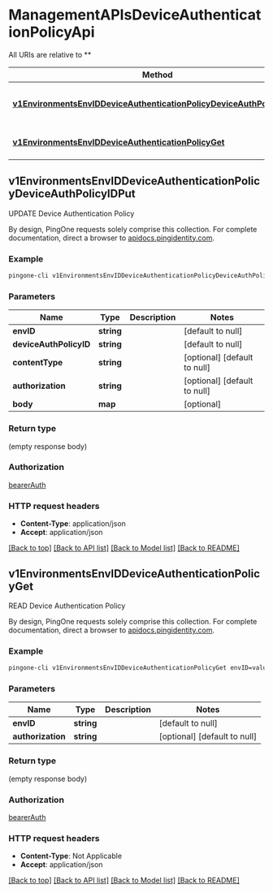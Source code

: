 # ManagementAPIsDeviceAuthenticationPolicyApi

All URIs are relative to **

Method | HTTP request | Description
------------- | ------------- | -------------
[**v1EnvironmentsEnvIDDeviceAuthenticationPolicyDeviceAuthPolicyIDPut**](ManagementAPIsDeviceAuthenticationPolicyApi.md#v1EnvironmentsEnvIDDeviceAuthenticationPolicyDeviceAuthPolicyIDPut) | **PUT** /v1/environments/{envID}/deviceAuthenticationPolicy/{deviceAuthPolicyID} | UPDATE Device Authentication Policy
[**v1EnvironmentsEnvIDDeviceAuthenticationPolicyGet**](ManagementAPIsDeviceAuthenticationPolicyApi.md#v1EnvironmentsEnvIDDeviceAuthenticationPolicyGet) | **GET** /v1/environments/{envID}/deviceAuthenticationPolicy | READ Device Authentication Policy



## v1EnvironmentsEnvIDDeviceAuthenticationPolicyDeviceAuthPolicyIDPut

UPDATE Device Authentication Policy

By design, PingOne requests solely comprise this collection. For complete documentation, direct a browser to <a href='https://apidocs.pingidentity.com/pingone/platform/v1/api/'>apidocs.pingidentity.com</a>.

### Example

```bash
pingone-cli v1EnvironmentsEnvIDDeviceAuthenticationPolicyDeviceAuthPolicyIDPut envID=value deviceAuthPolicyID=value Content-Type:value Authorization:value
```

### Parameters


Name | Type | Description  | Notes
------------- | ------------- | ------------- | -------------
 **envID** | **string** |  | [default to null]
 **deviceAuthPolicyID** | **string** |  | [default to null]
 **contentType** | **string** |  | [optional] [default to null]
 **authorization** | **string** |  | [optional] [default to null]
 **body** | **map** |  | [optional]

### Return type

(empty response body)

### Authorization

[bearerAuth](../README.md#bearerAuth)

### HTTP request headers

- **Content-Type**: application/json
- **Accept**: application/json

[[Back to top]](#) [[Back to API list]](../README.md#documentation-for-api-endpoints) [[Back to Model list]](../README.md#documentation-for-models) [[Back to README]](../README.md)


## v1EnvironmentsEnvIDDeviceAuthenticationPolicyGet

READ Device Authentication Policy

By design, PingOne requests solely comprise this collection. For complete documentation, direct a browser to <a href='https://apidocs.pingidentity.com/pingone/platform/v1/api/'>apidocs.pingidentity.com</a>.

### Example

```bash
pingone-cli v1EnvironmentsEnvIDDeviceAuthenticationPolicyGet envID=value Authorization:value
```

### Parameters


Name | Type | Description  | Notes
------------- | ------------- | ------------- | -------------
 **envID** | **string** |  | [default to null]
 **authorization** | **string** |  | [optional] [default to null]

### Return type

(empty response body)

### Authorization

[bearerAuth](../README.md#bearerAuth)

### HTTP request headers

- **Content-Type**: Not Applicable
- **Accept**: application/json

[[Back to top]](#) [[Back to API list]](../README.md#documentation-for-api-endpoints) [[Back to Model list]](../README.md#documentation-for-models) [[Back to README]](../README.md)

